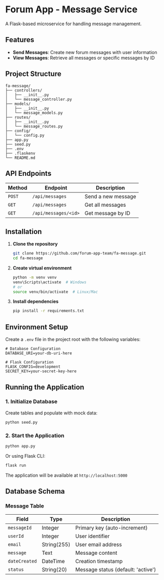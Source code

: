 # Forum App - Message Service

A Flask-based microservice for handling message management.

## Features

- **Send Messages**: Create new forum messages with user information
- **View Messages**: Retrieve all messages or specific messages by ID

## Project Structure

```
fa-message/
├── controllers/
│   ├── __init__.py
│   └── message_controller.py
├── models/
│   ├── __init__.py
│   └── message_models.py
├── routes/
│   ├── __init__.py
│   └── message_routes.py
├── config/
│   └── config.py
├── app.py
├── seed.py
├── .env
├── .flaskenv
└── README.md
```

## API Endpoints

| Method | Endpoint             | Description        |
| ------ | -------------------- | ------------------ |
| `POST` | `/api/messages`      | Send a new message |
| `GET`  | `/api/messages`      | Get all messages   |
| `GET`  | `/api/messages/<id>` | Get message by ID  |

## Installation

1. **Clone the repository**

   ```bash
   git clone https://github.com/forum-app-team/fa-message.git
   cd fa-message
   ```

2. **Create virtual environment**

   ```bash
   python -m venv venv
   venv\Scripts\activate  # Windows
   # or
   source venv/bin/activate  # Linux/Mac
   ```

3. **Install dependencies**
   ```bash
   pip install -r requirements.txt
   ```

## Environment Setup

Create a `.env` file in the project root with the following variables:

```env
# Database Configuration
DATABASE_URI=your-db-uri-here

# Flask Configuration
FLASK_CONFIG=development
SECRET_KEY=your-secret-key-here
```

## Running the Application

### 1. Initialize Database

Create tables and populate with mock data:

```bash
python seed.py
```

### 2. Start the Application

```bash
python app.py
```

Or using Flask CLI:

```bash
flask run
```

The application will be available at `http://localhost:5000`

## Database Schema

### Message Table

| Field         | Type        | Description                        |
| ------------- | ----------- | ---------------------------------- |
| `messageId`   | Integer     | Primary key (auto-increment)       |
| `userId`      | Integer     | User identifier                    |
| `email`       | String(255) | User email address                 |
| `message`     | Text        | Message content                    |
| `dateCreated` | DateTime    | Creation timestamp                 |
| `status`      | String(20)  | Message status (default: 'active') |
